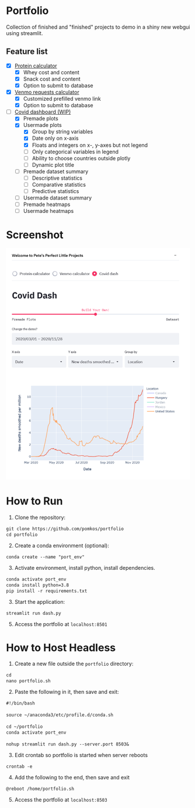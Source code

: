# Portfolio
Collection of finished and "finished" projects to demo in a shiny new webgui using streamlit.

## Feature list
* [x] [Protein calculator](https://protein.peti.work)
  * [x] Whey cost and content
  * [x] Snack cost and content
  * [x] Option to submit to database
* [x] [Venmo requests calculator](https://payme.peti.work)
  * [x] Customized prefilled venmo link
  * [x] Option to submit to database
* [ ] [Covid dashboard (WIP)](portfolio.peti.work)
  * [x] Premade plots
  * [x] Usermade plots
    * [x] Group by string variables
    * [x] Date only on x-axis
    * [x] Floats and integers on x-, y-axes but not legend
    * [ ] Only categorical variables in legend
    * [ ] Ability to choose countries outside plotly
    * [ ] Dynamic plot title
  * [ ] Premade dataset summary
    * [ ] Descriptive statistics
    * [ ] Comparative statistics
    * [ ] Predictive statistics
  * [ ] Usermade dataset summary
  * [ ] Premade heatmaps
  * [ ] Usermade heatmaps

# Screenshot
<img src="https://github.com/pomkos/portfolio/blob/main/sample.png" width="620">

# How to Run

1. Clone the repository:
```
git clone https://github.com/pomkos/portfolio
cd portfolio
```

2. Create a conda environment (optional):

```
conda create --name "port_env"
```

3. Activate environment, install python, install dependencies.

```
conda activate port_env
conda install python=3.8
pip install -r requirements.txt
```
3. Start the application:
```
streamlit run dash.py
```
5. Access the portfolio at `localhost:8501`
# How to Host Headless

1. Create a new file outside the `portfolio` directory:

```
cd
nano portfolio.sh
```

2. Paste the following in it, then save and exit:

```
#!/bin/bash

source ~/anaconda3/etc/profile.d/conda.sh

cd ~/portfolio
conda activate port_env

nohup streamlit run dash.py --server.port 8503&
```

3. Edit crontab so portfolio is started when server reboots

```
crontab -e
```

4. Add the following to the end, then save and exit

```
@reboot /home/portfolio.sh
```

5. Access the portfolio at `localhost:8503`
